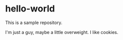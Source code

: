 # hello-world
This is a sample repository. 

I'm just a guy, maybe a little overweight. I like cookies.
